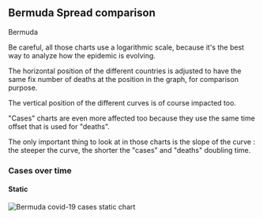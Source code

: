 ## Bermuda Spread comparison 

Bermuda



Be careful, all those charts use a logarithmic scale, because it's the best way to analyze how the epidemic is evolving.
 
The horizontal position of the different countries is adjusted to have the same fix number of deaths at the position in the graph, for comparison purpose.

The vertical position of the different curves is of course impacted too.

"Cases" charts are even more affected too because they use the same time offset that is used for "deaths".

The only important thing to look at in those charts is the slope of the curve : the steeper the curve, the shorter the "cases" and "deaths" doubling time.



 
### Cases over time
 
#### Static
![Bermuda covid-19 cases static chart](https://raw.githubusercontent.com/madlag/coronavirus_study/master/notebooks/graphs/2020-03-20/countries/Bermuda/2020-03-20_Bermuda_deaths.png "Bermuda covid-19 cases static chart")   

